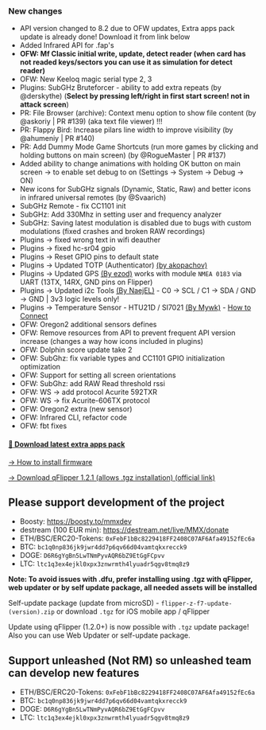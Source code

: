 ### New changes
* API version changed to 8.2 due to OFW updates, Extra apps pack update is already done! Download it from link below
* Added Infrared API for .fap's
* **OFW: Mf Classic initial write, update, detect reader (when card has not readed keys/sectors you can use it as simulation for detect reader)**
* OFW: New Keeloq magic serial type 2, 3
* Plugins: SubGHz Bruteforcer - ability to add extra repeats (by @derskythe) (**Select by pressing left/right in first start screen! not in attack screen**)
* PR: File Browser (archive): Context menu option to show file content (by @askoriy | PR #139) (aka text file viewer) !!!
* PR: Flappy Bird: Increase pilars line width to improve visibility (by @ahumeniy | PR #140)
* PR: Add Dummy Mode Game Shortcuts (run more games by clicking and holding buttons on main screen) (by @RogueMaster | PR #137)
* Added ability to change animations with holding OK button on main screen -> to enable set debug to on (Settings -> System -> Debug -> ON)
* New icons for SubGHz signals (Dynamic, Static, Raw) and better icons in infrared universal remotes (by @Svaarich)
* SubGHz Remote - fix CC1101 init
* SubGHz: Add 330Mhz in setting user and frequency analyzer
* SubGHz: Saving latest modulation is disabled due to bugs with custom modulations (fixed crashes and broken RAW recordings)
* Plugins -> fixed wrong text in wifi deauther
* Plugins -> fixed hc-sr04 gpio
* Plugins -> Reset GPIO pins to default state
* Plugins -> Updated TOTP (Authenticator) [(by akopachov)](https://github.com/akopachov/flipper-zero_authenticator)
* Plugins -> Updated GPS [(By ezod)](https://github.com/ezod/flipperzero-gps) works with module `NMEA 0183` via UART (13TX, 14RX, GND pins on Flipper)
* Plugins -> Updated i2c Tools [(By NaejEL)](https://github.com/NaejEL/flipperzero-i2ctools) - C0 -> SCL / C1 -> SDA / GND -> GND | 3v3 logic levels only!
* Plugins -> Temperature Sensor - HTU21D / SI7021 [(By Mywk)](https://github.com/Mywk/FlipperTemperatureSensor) - [How to Connect](https://github.com/DarkFlippers/unleashed-firmware/blob/dev/applications/plugins/temperature_sensor/Readme.md)
* OFW: Oregon2 additional sensors defines
* OFW: Remove resources from API to prevent frequent API version increase (changes a way how icons included in plugins)
* OFW: Dolphin score update take 2
* OFW: SubGhz: fix variable types and CC1101 GPIO initialization optimization
* OFW: Support for setting all screen orientations 
* OFW: SubGhz: add RAW Read threshold rssi
* OFW: WS -> add protocol Acurite 592TXR 
* OFW: WS -> fix Acurite-606TX protocol
* OFW: Oregon2 extra (new sensor)
* OFW: Infrared CLI, refactor code
* OFW: fbt fixes

#### [🎲 Download latest extra apps pack](https://download-directory.github.io/?url=https://github.com/xMasterX/unleashed-extra-pack/tree/main/apps)

[-> How to install firmware](https://github.com/DarkFlippers/unleashed-firmware/blob/dev/documentation/HowToInstall.md)

[-> Download qFlipper 1.2.1 (allows .tgz installation) (official link)](https://update.flipperzero.one/builds/qFlipper/1.2.1/)

## Please support development of the project
* Boosty: https://boosty.to/mmxdev
* destream (100 EUR min): https://destream.net/live/MMX/donate
* ETH/BSC/ERC20-Tokens: `0xFebF1bBc8229418FF2408C07AF6Afa49152fEc6a`
* BTC: `bc1q0np836jk9jwr4dd7p6qv66d04vamtqkxrecck9`
* DOGE: `D6R6gYgBn5LwTNmPyvAQR6bZ9EtGgFCpvv`
* LTC: `ltc1q3ex4ejkl0xpx3znwrmth4lyuadr5qgv8tmq8z9`

**Note: To avoid issues with .dfu, prefer installing using .tgz with qFlipper, web updater or by self update package, all needed assets will be installed**

Self-update package (update from microSD) - `flipper-z-f7-update-(version).zip` or download `.tgz` for iOS mobile app / qFlipper

Update using qFlipper (1.2.0+) is now possible with `.tgz` update package! Also you can use Web Updater or self-update package.


## Support unleashed (Not RM) so unleashed team can develop new features
* ETH/BSC/ERC20-Tokens: `0xFebF1bBc8229418FF2408C07AF6Afa49152fEc6a`
* BTC: `bc1q0np836jk9jwr4dd7p6qv66d04vamtqkxrecck9`
* DOGE: `D6R6gYgBn5LwTNmPyvAQR6bZ9EtGgFCpvv`
* LTC: `ltc1q3ex4ejkl0xpx3znwrmth4lyuadr5qgv8tmq8z9`
